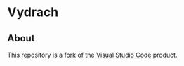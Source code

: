 # Vydrach

## About
This repository is a fork of the [Visual Studio Code](https://code.visualstudio.com) product.
